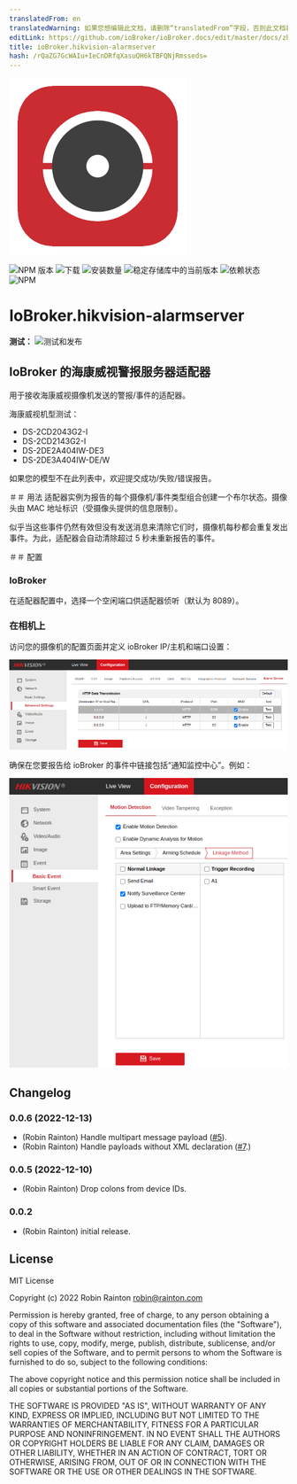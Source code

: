 ```yaml
---
translatedFrom: en
translatedWarning: 如果您想编辑此文档，请删除“translatedFrom”字段，否则此文档将再次自动翻译
editLink: https://github.com/ioBroker/ioBroker.docs/edit/master/docs/zh-cn/adapterref/iobroker.hikvision-alarmserver/README.md
title: ioBroker.hikvision-alarmserver
hash: /rQaZG7GcWAIu+IeCnDRfqXasuQH6kTBFQNjRmsseds=
---
```

![商标](../../../en/adapterref/iobroker.hikvision-alarmserver/admin/hikvision-alarmserver.png)

![NPM 版本](https://img.shields.io/npm/v/iobroker.hikvision-alarmserver.svg)
![下载](https://img.shields.io/npm/dm/iobroker.hikvision-alarmserver.svg)
![安装数量](https://iobroker.live/badges/hikvision-alarmserver-installed.svg)
![稳定存储库中的当前版本](https://iobroker.live/badges/hikvision-alarmserver-stable.svg)
![依赖状态](https://img.shields.io/david/raintonr/iobroker.hikvision-alarmserver.svg)
![NPM](https://nodei.co/npm/iobroker.hikvision-alarmserver.png?downloads=true)

# IoBroker.hikvision-alarmserver
**测试：** ![测试和发布](https://github.com/raintonr/ioBroker.hikvision-alarmserver/workflows/Test%20and%20Release/badge.svg)

## IoBroker 的海康威视警报服务器适配器
用于接收海康威视摄像机发送的警报/事件的适配器。

海康威视机型测试：

- DS-2CD2043G2-I
- DS-2CD2143G2-I
- DS-2DE2A404IW-DE3
- DS-2DE3A404IW-DE/W

如果您的模型不在此列表中，欢迎提交成功/失败/错误报告。

＃＃ 用法
适配器实例为报告的每个摄像机/事件类型组合创建一个布尔状态。摄像头由 MAC 地址标识（受摄像头提供的信息限制）。

似乎当这些事件仍然有效但没有发送消息来清除它们时，摄像机每秒都会重复发出事件。为此，适配器会自动清除超过 5 秒未重新报告的事件。

＃＃ 配置
### IoBroker
在适配器配置中，选择一个空闲端口供适配器侦听（默认为 8089）。

### 在相机上
访问您的摄像机的配置页面并定义 ioBroker IP/主机和端口设置：

![报警服务器选项](../../../en/adapterref/iobroker.hikvision-alarmserver/docs/images/alarm-server-options.png)

确保在您要报告给 ioBroker 的事件中链接包括“通知监控中心”。例如：

![运动检测选项](../../../en/adapterref/iobroker.hikvision-alarmserver/docs/images/motion-detection-options.png)

## Changelog

<!--
  Placeholder for the next version (at the beginning of the line):
  ### **WORK IN PROGRESS**
-->

### 0.0.6 (2022-12-13)
-   (Robin Rainton) Handle multipart message payload ([#5](https://github.com/raintonr/ioBroker.hikvision-alarmserver/issues/5)).
-   (Robin Rainton) Handle payloads without XML declaration ([#7](https://github.com/raintonr/ioBroker.hikvision-alarmserver/issues/7).)

### 0.0.5 (2022-12-10)
-   (Robin Rainton) Drop colons from device IDs.

### 0.0.2
-   (Robin Rainton) initial release.

## License
MIT License

Copyright (c) 2022 Robin Rainton <robin@rainton.com>

Permission is hereby granted, free of charge, to any person obtaining a copy
of this software and associated documentation files (the "Software"), to deal
in the Software without restriction, including without limitation the rights
to use, copy, modify, merge, publish, distribute, sublicense, and/or sell
copies of the Software, and to permit persons to whom the Software is
furnished to do so, subject to the following conditions:

The above copyright notice and this permission notice shall be included in all
copies or substantial portions of the Software.

THE SOFTWARE IS PROVIDED "AS IS", WITHOUT WARRANTY OF ANY KIND, EXPRESS OR
IMPLIED, INCLUDING BUT NOT LIMITED TO THE WARRANTIES OF MERCHANTABILITY,
FITNESS FOR A PARTICULAR PURPOSE AND NONINFRINGEMENT. IN NO EVENT SHALL THE
AUTHORS OR COPYRIGHT HOLDERS BE LIABLE FOR ANY CLAIM, DAMAGES OR OTHER
LIABILITY, WHETHER IN AN ACTION OF CONTRACT, TORT OR OTHERWISE, ARISING FROM,
OUT OF OR IN CONNECTION WITH THE SOFTWARE OR THE USE OR OTHER DEALINGS IN THE
SOFTWARE.